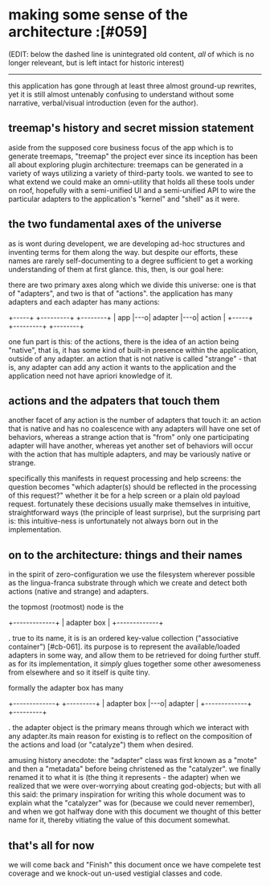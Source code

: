# making some sense of the architecture :[#059]

(EDIT: below the dashed line is unintegrated old content, *all* of which
is no longer releveant, but is left intact for historic interest)


--------

this application has gone through at least three almost ground-up rewrites,
yet it is still almost untenably confusing to understand without some
narrative, verbal/visual introduction (even for the author).

## treemap's history and secret mission statement

aside from the supposed core business focus of the app which is to generate
treemaps, "treemap" the project ever since its inception has been all about
exploring plugin architecture: treemaps can be generated in a variety of
ways utilizing a variety of third-party tools. we wanted to see to what
extend we could make an omni-utility that holds all these tools under on
roof, hopefully with a semi-unified UI and a semi-unified API to wire the
particular adapters to the application's "kernel" and "shell" as it were.

## the two fundamental axes of the universe

as is wont during developent, we are developing ad-hoc structures and
inventing terms for them along the way. but despite our efforts, these names
are rarely self-documenting to a degree sufficient to get a working
understanding of them at first glance. this, then, is our goal here:

there are two primary axes along which we divide this universe: one is that
of "adapters", and two is that of "actions". the application has many
adapters and each adapter has many actions:

  +-----+    +---------+    +--------+
  | app |---o| adapter |---o| action |
  +-----+    +---------+    +--------+

one fun part is this: of the actions, there is the idea of an action being
"native", that is, it has some kind of built-in presence within the
application, outside of any adapter. an action that is not native is called
"strange" - that is, any adapter can add any action it wants to the
application and the application need not have apriori knowledge of it.

## actions and the adpaters that touch them

another facet of any action is the number of adapters that touch it:
an action that is native and has no coalescence with any adapters will have
one set of behaviors, whereas a strange action that is "from" only one
participating adapter will have another, whereas yet another set of behaviors
will occur with the action that has multiple adapters, and may be variously
native or strange.

specifically this manifests in request processing and help screens: the
question becomes "which adapter(s) should be reflected in the processing
of this request?" whether it be for a help screen or a plain old payload
request. fortunately these decisions usually make themselves in intuitive,
straightforward ways (the principle of least surprise), but the surprising
part is: this intuitive-ness is unfortunately not always born out in the
implementation.

## on to the architecture: things and their names

in the spirit of zero-configuration we use the filesystem wherever possible
as the lingua-franca substrate through which we create and detect both
actions (native and strange) and adapters.

the topmost (rootmost) node is the

  +-------------+
  | adapter box |
  +-------------+

. true to its name, it is is an ordered key-value collection ("associative
container") [#cb-061]. its purpose is to represent the available/loaded
adapters in some way, and allow them to be retrieved for doing further
stuff. as for its implementation, it *simply* glues together some other
awesomeness from elsewhere and so it itself is quite tiny.

formally the adapter box has many

  +-------------+    +---------+
  | adapter box |---o| adapter |
  +-------------+    +---------+

. the adapter object is the primary means through which we interact with any
adapter.its main reason for existing is to reflect on the composition of the
actions and load (or "catalyze") them when desired.

amusing history anecdote: the "adapter" class was first known as a "mote"
and then a "metadata" before being christened as the "catalyzer". we finally
renamed it to what it is (the thing it represents - the adapter) when we
realized that we were over-worrying about creating god-objects; but with all
this said: the primary inspiration for writing this whole document was to
explain what the "catalyzer" was for (because we could never remember), and
when we got halfway done with this document we thought of this better name for
it, thereby vitiating the value of this document somewhat.

## that's all for now

we will come back and "Finish" this document once we have compelete test
coverage and we knock-out un-used vestigial classes and code.
